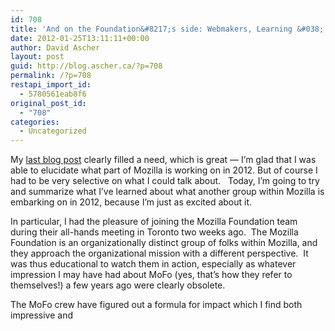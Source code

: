 ```yaml
---
id: 708
title: 'And on the Foundation&#8217;s side: Webmakers, Learning &#038; more'
date: 2012-01-25T13:11:11+00:00
author: David Ascher
layout: post
guid: http://blog.ascher.ca/?p=708
permalink: /?p=708
restapi_import_id:
  - 5780561eab8f6
original_post_id:
  - "708"
categories:
  - Uncategorized
---
```

My <a href=&#8221;http://blog.ascher.ca/2011/12/19/you-knew-the-old-mozilla-meet-the-new-mozilla/&#8221;>last blog post</a> clearly filled a need, which is great &#8212; I&#8217;m glad that I was able to elucidate what part of Mozilla is working on in 2012. But of course I had to be very selective on what I could talk about.   Today, I&#8217;m going to try and summarize what I&#8217;ve learned about what another group within Mozilla is embarking on in 2012, because I&#8217;m just as excited about it.

In particular, I had the pleasure of joining the Mozilla Foundation team during their all-hands meeting in Toronto two weeks ago.  The Mozilla Foundation is an organizationally distinct group of folks within Mozilla, and they approach the organizational mission with a different perspective.  It was thus educational to watch them in action, especially as whatever impression I may have had about MoFo (yes, that&#8217;s how they refer to themselves!) a few years ago were clearly obsolete.

The MoFo crew have figured out a formula for impact which I find both impressive and